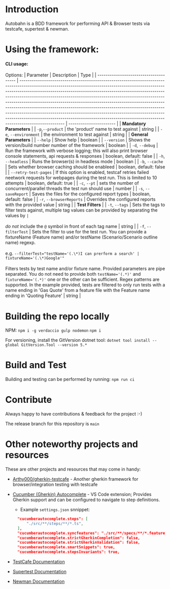 # Introduction

Autobahn is a BDD framework for performing API & Browser tests via testcafe, supertest & newman.

# Using the framework:

#### CLI usage:

Options:
| Parameter                              | Description                                                                                                                                                                                                                                                                                                                                                                                                                                                                                                                                                                                                                                                            | Type                    |
| -------------------------------------- | ---------------------------------------------------------------------------------------------------------------------------------------------------------------------------------------------------------------------------------------------------------------------------------------------------------------------------------------------------------------------------------------------------------------------------------------------------------------------------------------------------------------------------------------------------------------------------------------------------------------------------------------------------------------------- | ----------------------- |
| <td colspan=3>**Mandatory Parameters** |
| `-p`,`--product`                       | the 'product' name to test against                                                                                                                                                                                                                                                                                                                                                                                                                                                                                                                                                                                                                                     | string                  |
| `-e`, `--environment`                  | the environment to test against                                                                                                                                                                                                                                                                                                                                                                                                                                                                                                                                                                                                                                        | string                  |
| <td colspan=3>**General Parameters**   |
| `--help`                               | Show help                                                                                                                                                                                                                                                                                                                                                                                                                                                                                                                                                                                                                                                              | boolean                 |
| `--version`                            | Shows the version/build number number of the framework                                                                                                                                                                                                                                                                                                                                                                                                                                                                                                                                                                                                                 | boolean                 |
| `-d`, `--debug`                        | Run the framework with verbose logging; this will also print browser console statements, api requests & responses                                                                                                                                                                                                                                                                                                                                                                                                                                                                                                                                                      | boolean, default: false |
| `-h`, `--headless`                     | Runs the browser(s) in headless mode                                                                                                                                                                                                                                                                                                                                                                                                                                                                                                                                                                                                                                   | boolean                 |
| `-b`, `--cache`                        | Sets whether browser caching should be enableed                                                                                                                                                                                                                                                                                                                                                                                                                                                                                                                                                                                                                        | boolean, default: false |
| `--retry-test-pages`                   | If this option is enabled, testcaf retries failed neetwork requests for webpages during the test run. This is limited to 10 attempts                                                                                                                                                                                                                                                                                                                                                                                                                                                                                                                                   | boolean, default: true  |
| `-c`, `--pt`                           | sets the number of concurrent/parallel threads the test run should use                                                                                                                                                                                                                                                                                                                                                                                                                                                                                                                                                                                                 | number                  |
| `-s`, `--saveReport`                   | Saves the files for the configured report types                                                                                                                                                                                                                                                                                                                                                                                                                                                                                                                                                                                                                        | boolean, default: false |
| `-r`, `--browserReports`               | Overrides the configured reports with the provided value                                                                                                                                                                                                                                                                                                                                                                                                                                                                                                                                                                                                               | string                  |
| <td colspan=3>**Test Filters**         |
| `-t`, `--tags`                         | Sets the tags to filter tests against, multiple tag values can be provided by separating the values by `|` <br/><br/>*do not* include the `@` symbol in front of each tag name                                                                                                                                                                                                                                                                                                                                                                                                                                                                                         | string                  |
| `-f`, `--filterTest`                   | Sets the filter to use for the test run. You can provide a fixtureName (Feature name) and/or testName (Scenario/Scenario outline name) regexp.<br/><br/>e.g. `--filterTest="testName='(.\*)I can prerform a search' | fixtureName='(.\*)Google'"`<br/><br/> Filters tests by test name and/or fixture name. Provided parameters are pipe separated. You do not need to provide both `testName='(.*)'` and `fixtureName='(.*)'` one or the other can be sufficient. Regex patterns are supported. In the example provided, tests are filtered to only run tests with a name ending in 'Gas Quote' from a feature file with the Feature name ending in 'Quoting Feature' | string                  |


# Building the repo locally

NPM:
`npm i -g verdaccio gulp nodemon`
`npm i`

For versioning, install the GitVersion dotnet tool:
`dotnet tool install --global GitVersion.Tool --version 5.*`

# Build and Test

Building and testing can be performed by running: `npm run ci`

# Contribute

Always happy to have contributions & feedback for the project :-)

The release branch for this repository is `main`

# Other noteworthy projects and resources

These are other projects and resources that may come in handy:

- [Arthy000/gherkin-testcafe](https://github.com/Arthy000/gherkin-testcafe) - Another gherkin framework for browser/integration testing with testcafe

- [Cucumber (Gherkin) Autocomplete](vscode:extension/alexkrechik.cucumberautocomplete) - VS Code extension; Provides Gherkin support and can be configured to navigate to step definitions.
  
  - Example `settings.json` snnippet:
  ```json
    "cucumberautocomplete.steps": [
        "./src/**/steps/**/*.ts",
    ],
    "cucumberautocomplete.syncfeatures": "./src/**/specs/**/*.feature",
    "cucumberautocomplete.strictGherkinCompletion": false,
    "cucumberautocomplete.strictGherkinValidation": false,
    "cucumberautocomplete.smartSnippets": true,
    "cucumberautocomplete.stepsInvariants": true,
    ```
- [TestCafe Documentation](https://testcafe.io/documentation/402632/reference)
- [Supertest Documentation](https://www.npmjs.com/package/supertest)
- [Newman Documentation](https://www.npmjs.com/package/newman)
